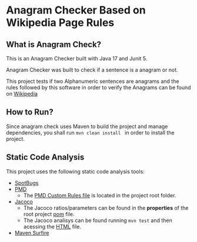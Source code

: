 # Anagram Checker Based on Wikipedia Page Rules

## What is Anagram Check?
This is an Anagram Checker built with Java 17 and Junit 5.

Anagram Checker was built to check if a sentence is a anagram or not.

This project tests if two Alphanumeric sentences are anagrams and the rules
followed by this software in order to verify the Anagrams can be
found on [Wikipedia](https://en.wikipedia.org/wiki/Anagram)

## How to Run?
Since anagram check uses Maven to build the project and manage dependencies,
you shall run ```mvn clean install ``` in order to install the project.

## Static Code Analysis
This project uses the following static code analysis tools:
- [SpotBugs](https://spotbugs.readthedocs.io/en/stable/index.html)
- [PMD](https://pmd.github.io/latest/)
  - The [PMD Custom Rules file](./pmd-ruleset.xml) is located in the project root folder.
- [Jacoco](https://www.eclemma.org/jacoco/trunk/index.html)
  - The Jacoco ratios/parameters can be found in the **properties** of the root project [pom](./pom.xml) file.
  - The Jacoco analisys can be found running ```mvn test``` and then acessing the [HTML](./target/site/jacoco/index.html) file.
- [Maven Surfire](https://maven.apache.org/surefire/maven-surefire-report-plugin/)
